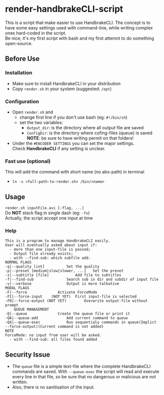 # render-handbrakeCLI-script
This is a script that make easier to use HandbrakeCLI.
The concept is to have some easy settings used with command-line, while writing complex ones hard-coded in the script. <br/>
Be nice, it's my first script with bash and my first attemnt to do something open-source. 

## Before Use
### Installation
- Make sure to install HandbrakeCLI in your distribution
- Copy `render.sh` in your system (suggested: `/opt`)
### Configuration
- Open  `render.sh` and 
	- change first line if you don't use bash (eg: `#!/bin/sh`)
	- set the two variables:
    	- `Output_dir`: is the directory where all output file are saved
    	- `ConfigDir`: is the directory where cofing-files (queue) is saved<br/>
    **NOTE**: be sure to have writing permit on that folders!
 - Under the `#ENCODER SETTINGS` you can set the major settings.<br/>
Check **HandbrakeCLI** if any setting is unclear. 
### Fast use (optional)
This will add the command with short name (no abs-path) in terminal
- `ln -s <full-path-to-render.sh> /bin/<name>`

## Usage
`render.sh inputFile.avi [-flag, ...]` <br/>
Do **NOT** stack flag in single dash (eg: `-fv`) <br/>
Actually, the script accept one input at time <br/>
### Help
```
This is a program to manage HandbrakeCLI easily.
User will eventually asked about input if:
  - more than one input-file is passed;
  - Output file already exists;
  - with --find-sub: which subfile add.
NORMAL FLAGS
-q|--quality [int]			Set the quality
-p|--preset [medium|slow|slower, ...]	Set the preset
-s|--subtitle [file]			Add file to subtitles
-f|--find-sub				Search sub in dir and subdir of input file
-v|--verbose				Output is more talkative
MODAL FLAGS
-F|--force				Activate ForceMode
-FI|--force-input	 (NOT YET)	First input-file is selected
-FO|--force-output (NOT YET)		Overwrite output-file without prompt
	QUEUE MANAGEMENT
-Q|--queue				Create the queue file or print it
-QA|--queue-add				Add current command to queue
-QX|--queue-exec			Run sequentialy commands in queue(Implict --force-output)(Current command is not added)
NOTE
ForceMode: no input from user will be asked.
  - with --find-sub: all files found added
 ```
 
 ## Security Issue
 - The `queue` file is a simple text-file where the complete HandbrakeCLI commands are saved. With `--queue-exec` the script will read and execute every line in that file, so be sure that no dangerous or malicious are not written.
 - Also, there is no sanitisation of the input.
